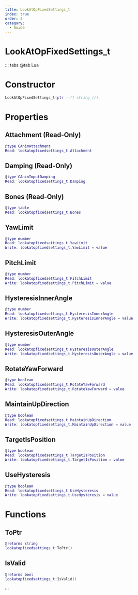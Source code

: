```yaml
---
title: LookAtOpFixedSettings_t
index: true
order: 2
category:
  - Guide
---
```


# LookAtOpFixedSettings_t

::: tabs
@tab Lua
# Constructor
```lua
LookAtOpFixedSettings_t(ptr --[[ string ]])
```
# Properties
## Attachment (Read-Only)
```lua
@type CAnimAttachment
Read: lookatopfixedsettings_t.Attachment
```
## Damping (Read-Only)
```lua
@type CAnimInputDamping
Read: lookatopfixedsettings_t.Damping
```
## Bones (Read-Only)
```lua
@type table
Read: lookatopfixedsettings_t.Bones
```
## YawLimit 
```lua
@type number
Read: lookatopfixedsettings_t.YawLimit
Write: lookatopfixedsettings_t.YawLimit = value
```
## PitchLimit 
```lua
@type number
Read: lookatopfixedsettings_t.PitchLimit
Write: lookatopfixedsettings_t.PitchLimit = value
```
## HysteresisInnerAngle 
```lua
@type number
Read: lookatopfixedsettings_t.HysteresisInnerAngle
Write: lookatopfixedsettings_t.HysteresisInnerAngle = value
```
## HysteresisOuterAngle 
```lua
@type number
Read: lookatopfixedsettings_t.HysteresisOuterAngle
Write: lookatopfixedsettings_t.HysteresisOuterAngle = value
```
## RotateYawForward 
```lua
@type boolean
Read: lookatopfixedsettings_t.RotateYawForward
Write: lookatopfixedsettings_t.RotateYawForward = value
```
## MaintainUpDirection 
```lua
@type boolean
Read: lookatopfixedsettings_t.MaintainUpDirection
Write: lookatopfixedsettings_t.MaintainUpDirection = value
```
## TargetIsPosition 
```lua
@type boolean
Read: lookatopfixedsettings_t.TargetIsPosition
Write: lookatopfixedsettings_t.TargetIsPosition = value
```
## UseHysteresis 
```lua
@type boolean
Read: lookatopfixedsettings_t.UseHysteresis
Write: lookatopfixedsettings_t.UseHysteresis = value
```
# Functions
## ToPtr
```lua
@returns string
lookatopfixedsettings_t:ToPtr()
```
## IsValid
```lua
@returns bool
lookatopfixedsettings_t:IsValid()
```

:::